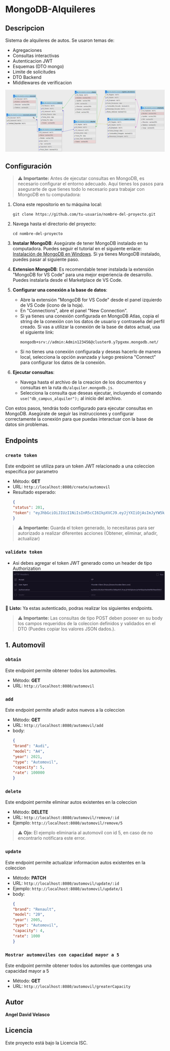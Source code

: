 # MongoDB-Alquileres

## Descripcion

Sistema de alquileres de autos. Se usaron temas de: 
- Agregaciones
- Consultas interactivas
- Autenticacion JWT
- Esquemas (DTO mongo)
- Limite de solicitudes
- DTO Backend
- Middlewares de verificacion 



![Diagrama en el que se fundamento la base de datos](./img/diagrama.png)


## Configuración 

> ⚠️ **Importante:**
> Antes de ejecutar consultas en MongoDB, es necesario configurar el entorno adecuado. Aquí tienes los pasos para asegurarte de que tienes todo lo necesario para trabajar con MongoDB en tu computadora:

1. Clona este repositorio en tu máquina local:

   ```shell
   git clone https://github.com/tu-usuario/nombre-del-proyecto.git
   ```

2. Navega hasta el directorio del proyecto:

   ```shell
   cd nombre-del-proyecto
   ```


1. **Instalar MongoDB**: Asegúrate de tener MongoDB instalado en tu computadora. Puedes seguir el tutorial en el siguiente enlace: [Instalación de MongoDB en Windows](https://www.youtube.com/watch?v=LibtQECAR1U). Si ya tienes MongoDB instalado, puedes pasar al siguiente paso.

2. **Extension MongoDB**: Es recomendable tener instalada la extensión "MongoDB for VS Code" para una mejor experiencia de desarrollo. Puedes instalarla desde el Marketplace de VS Code.

3. **Configurar una conexión a la base de datos**:
   - Abre la extensión "MongoDB for VS Code" desde el panel izquierdo de VS Code (ícono de la hoja).
   - En "Connections", abre el panel "New Connection".
   - Si ya tienes una conexión configurada en MongoDB Atlas, copia el string de la conexión con los datos de usuario y contraseña del perfil creado. Si vas a utilizar la conexión de la base de datos actual, usa el siguiente link:
     ```
     mongodb+srv://admin:Admin123456@cluster0.y7pgxmx.mongodb.net/
     ```
   - Si no tienes una conexión configurada y deseas hacerlo de manera local, selecciona la opción avanzada y luego presiona "Connect" para configurar los datos de la conexión.

6. **Ejecutar consultas**:
   - Navega hasta el archivo de la creacion de los documentos y consultas en la ruta `db/alquiler.mongodb.js`.
   - Selecciona la consulta que deseas ejecutar, incluyendo el comando `use("db_campus_alquiler");` al inicio del archivo.

Con estos pasos, tendrás todo configurado para ejecutar consultas en MongoDB. Asegúrate de seguir las instrucciones y configurar correctamente la conexión para que puedas interactuar con la base de datos sin problemas.

## Endpoints
### `create token`

Este endpoint se utiliza para un token JWT relacionado a una coleccion especifica por parametro

- Método: **GET**
- URL: `http://localhost:8080/create/automovil`
- Resultado esperado:
  ```json
  {
  "status": 201,
  "token": "eyJhbGciOiJIUzI1NiIsInR5cCI6IkpXVCJ9.eyJjYXIiOjAsImJyYW5kIjoiIiwibW9kZWwiOiIiLCJ5ZWFyIjowLCJ0eXBlIjoiIiw"
  }
  ```
> ⚠️ **Importante:**
> Guarda el token generado, lo necesitaras para ser autorizado a realizar diferentes acciones (Obtener, eliminar, añadir, actualizar)


###  `validate token`
  
- Asi debes agregar el token JWT generado como un header de tipo Authorization
![Header authorization](./img/header.png)


🔔 **Listo:**
Ya estas autenticado, podras realizar los siguientes endpoints.
> ⚠️ **Importante:**
> Las consultas de tipo POST deben poseer en su body los campos requeridos de la coleccion definidos y validados en el DTO (Puedes copiar los valores JSON dados.).

## 1. Automovil

###  `obtain`
Este endpoint permite obtener todos los automoviles.

- Método: **GET**
- URL: `http://localhost:8080/automovil`

### `add`
Este endpoint permite añadir autos nuevos a la coleccion
- Método: **GET**
- URL: `http://localhost:8080/automovil/add`
- body:
  ```json
  {
  "brand": "Audi",
  "model": "A4",
  "year": 2021,
  "type": "Automovil",
  "capacity": 5,
  "rate": 100000
  }
  ```
### `delete`
Este endpoint permite eliminar autos existentes en la coleccion
- Método: **DELETE**
- URL: `http://localhost:8080/automovil/remove/:id`
- Ejemplo: `http://localhost:8080/automovil/remove/5`
> ⚠️ **Ojo:**
> El ejemplo eliminaria al automovil con id 5, en caso de no encontrarlo notificara este error.
### `update`
Este endpoint permite actualizar informacion autos existentes en la coleccion
- Método: **PATCH**
- URL: `http://localhost:8080/automovil/update/:id`
- Ejemplo: `http://localhost:8080/automovil/update/1`
- body: 
  ```json
  {
  "brand": "Renault",
  "model": "20",
  "year": 2005,
  "type": "Automovil",
  "capacity": 4,
  "rate": 1000
  }
  ```

### `Mostrar automoviles con capacidad mayor a 5`
Este endpoint permite obtener todos los automiles que contengas una capacidad mayor a 5
- Método: **GET**
- URL: `http://localhost:8080/automovil/greaterCapacity`
## Autor

**Angel David Velasco**

## Licencia

Este proyecto está bajo la Licencia ISC.